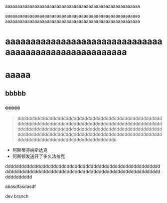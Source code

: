 aaaaaaaaaaaaaaaaaaaaaaaaaaaaaaaaaaaaaaaaaaaaaaaaaaaaaaa

aaaaaaaaaaaaaaaaaaaaaaaaaaaaaaaaaaaaaaaaaaaaaaaaaaaaaaa
aaaaaaaaaaaaaaaaaaaaaaaaaaaaaaaaaaaaaaaaaaaaaaaaaaaaaaa

aaaaaaaaaaaaaaaaaaaaaaaaaaaaaaaaaaaaaaaaaaaaaaaaaaaaaaa
=======

# aaaaa

## bbbbb

### ccccc

> ddddddddddddddddddddddddddddddddddddddddddddddddddddddddddddddddddddddddddddddddddddddddddddddddddddddddddddddddddddddddddddddddddddddddddddddddddddddddddddddddddddddddddddddddddddddddddddddddddddddddddddddddddddddddddddddddddddddddddddddddddddddddddddd

- 阿斯蒂芬纳斯达克
- 阿斯顿发送开了多久法拉克


dddddddddddddddddddddddddddddddddddddddddddddddddddddddddddddddddddddddddddddddddddddddddddddddddddddddddddddddddddddddddddddd


abasdfasdasdf


dev branch
